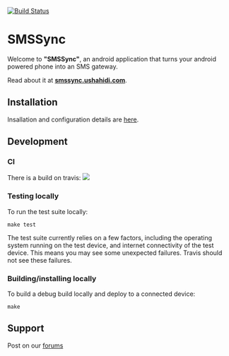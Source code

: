 [![Build Status](https://travis-ci.org/ushahidi/SMSSync.png?branch=develop)](https://travis-ci.org/ushahidi/SMSSync)

# SMSSync

Welcome to **"SMSSync"**, an android application that turns your android powered phone into an SMS gateway.

Read about it at **[smssync.ushahidi.com](http://smssync.ushahidi.com/)**.

## Installation

Insallation and configuration details are [here][1].

## Development

### CI

There is a build on travis: <a href="https://travis-ci.org/medic/SMSSync"><img src="https://travis-ci.org/medic/SMSSync.svg?branch=master"/></a>

### Testing locally

To run the test suite locally:

	make test

The test suite currently relies on a few factors, including the operating system running on the test device, and internet connectivity of the test device.  This means you may see some unexpected failures.  Travis should not see these failures.

### Building/installing locally

To build a debug build locally and deploy to a connected device:

	make

## Support

Post on our [forums][3]

[1]: http://smssync.ushahidi.com/howto
[2]: http://smssync.ushahidi.com/doc
[3]: https://wiki.ushahidi.com/pages/viewpage.action?pageId=8357140
